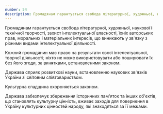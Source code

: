 ```yaml
---
number: 54
description: Громадянам гарантується свобода літературної, художньої, наукової і технічної творчості, захист інтелектуальної власності, їхніх авторських прав, моральних і матеріальних інтересів...
---
```


Громадянам гарантується свобода літературної, художньої, наукової і технічної творчості, захист інтелектуальної
власності, їхніх авторських прав, моральних і матеріальних інтересів, що виникають у зв'язку з різними видами
інтелектуальної діяльності.

Кожний громадянин має право на результати своєї інтелектуальної, творчої діяльності; ніхто не може використовувати або
поширювати їх без його згоди, за винятками, встановленими законом.

Держава сприяє розвиткові науки, встановленню наукових зв'язків України зі світовим співтовариством.

Культурна спадщина охороняється законом.

Держава забезпечує збереження історичних пам'яток та інших об'єктів, що становлять культурну цінність, вживає заходів
для повернення в Україну культурних цінностей народу, які знаходяться за її межами.

